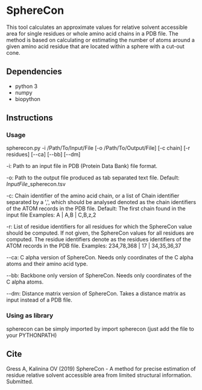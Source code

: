 # SphereCon
This tool calculates an approximate values for relative solvent accessible area for single residues or whole amino acid chains in a PDB file. The method is based on calculating or estimating the number of atoms around a given amino acid residue that are located within a sphere with a cut-out cone. 
## Dependencies
* python 3
* numpy
* biopython
## Instructions
### Usage
spherecon.py -i /Path/To/Input/File [-o /Path/To/Output/File] [-c chain] [-r residues] [--ca] [--bb] [--dm]

-i:     Path to an input file in PDB (Protein Data Bank) file format.

-o:     Path to the output file produced as tab separated text file.
        Default: *InputFile*_spherecon.tsv

-c:     Chain identifier of the amino acid chain, or a list of Chain identifier separated by a ',', which should be analysed denoted as the chain identifiers of the ATOM records in the PDB file.
        Default: The first chain found in the input file
        Examples: A | A,B | C,B,z,2

-r:     List of residue identifiers for all residues for which the SphereCon value should be computed. If not given, the SphereCon values for all residues are computed.
        The residue identifiers denote as the residues identifiers of the ATOM records in the PDB file.
        Examples: 234,78,368 | 17 | 34,35,36,37

--ca:   C alpha version of SphereCon. Needs only coordinates of the C alpha atoms and their amino acid type.

--bb:   Backbone only version of SphereCon. Needs only coordinates of the C alpha atoms.

--dm:   Distance matrix version of SphereCon. Takes a distance matrix as input instead of a PDB file.

### Using as library
spherecon can be simply imported by
import spherecon
(just add the file to your PYTHONPATH)
## Cite
Gress A, Kalinina OV (2019) SphereCon - A method for precise estimation of residue relative solvent accessible area from limited structural information. Submitted.
